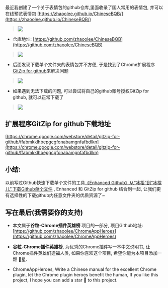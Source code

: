最近我创建了一个关于表情包的github仓库,里面收录了国人常用的表情包, 并可以在线预览表情包 [https://zhaoolee.github.io/ChineseBQB/](https://zhaoolee.github.io/ChineseBQB/)

> ![](https://upload-images.jianshu.io/upload_images/3203841-cbb0e71812639bbb.png)

- 仓库地址: [https://github.com/zhaoolee/ChineseBQB](https://github.com/zhaoolee/ChineseBQB)


> ![](https://upload-images.jianshu.io/upload_images/3203841-4cf7b3ca526c8d9c.png)

- 后面发现下载单个文件夹的表情包并不方便, 于是找到了Chrome扩展程序[GitZip for github](https://chrome.google.com/webstore/detail/gitzip-for-github/ffabmkklhbepgcgfonabamgnfafbdlkn)来解决问题

> ![](https://upload-images.jianshu.io/upload_images/3203841-a4e7a7958d026592.gif)

- 如果遇到无法下载的问题, 可以尝试将自己的github账号授权GitZip for github, 就可以正常下载了

> ![](https://upload-images.jianshu.io/upload_images/3203841-047639bc03ec1131.gif?imageMogr2/auto-orient/strip)


## 扩展程序GitZip for github下载地址

[https://chrome.google.com/webstore/detail/gitzip-for-github/ffabmkklhbepgcgfonabamgnfafbdlkn](https://chrome.google.com/webstore/detail/gitzip-for-github/ffabmkklhbepgcgfonabamgnfafbdlkn)


## 小结:

以前写过Github快速下载单个文件的工具[《Enhanced Github》从“冰柜”到“冰棍儿”,下载Github单个文件](https://zhaoolee.gitbooks.io/chrome/content/018enhanced-github300b-cong-201c-bing-gui-201d-dao-201c-bing-gun-er-201d2c-xia-zai-github-dan-ge-wen-jian.html) , Enhanced 和 GitZip for github 结合到一起, 让我们更有选择性的下载github内任意文件夹的优质资源了~


## 写在最后(我需要你的支持)

- 本文属于**谷粒-Chrome插件英雄榜** 项目的一部分, 项目Github地址: [https://github.com/zhaoolee/ChromeAppHeroes](https://github.com/zhaoolee/ChromeAppHeroes)

- **谷粒-Chrome插件英雄榜**, 为优秀的Chrome插件写一本中文说明书, 让Chrome插件英雄们造福人类, 如果你喜欢这个项目, 希望你能为本项目添加一颗 🌟星.

- ChromeAppHeroes, Write a Chinese manual for the excellent Chrome plugin, let the Chrome plugin heroes benefit the human, If you like this project, I hope you can add a star 🌟 to this project.

